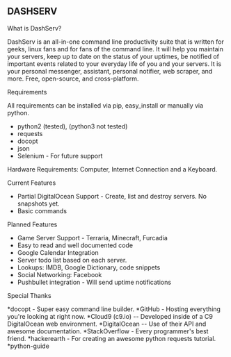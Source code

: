 DASHSERV
--------

What is DashServ?

DashServ is an all-in-one command line productivity suite that is written for
geeks, linux fans and for fans of the command line. It will help you maintain
your servers, keep up to date on the status of your uptimes, be notified
of important events related to your everyday life of you and your servers. It
is your personal messenger, assistant, personal notifier, web scraper, and
more. Free, open-source, and cross-platform.


Requirements

All requirements can be installed via pip, easy_install or manually via python.

* python2 (tested), (python3 not tested)
* requests
* docopt
* json
* Selenium - For future support

Hardware Requirements: Computer, Internet Connection and a Keyboard.


Current Features

* Partial DigitalOcean Support - Create, list and destroy servers. No snapshots yet.
* Basic commands


Planned Features

* Game Server Support - Terraria, Minecraft, Furcadia
* Easy to read and well documented code
* Google Calendar Integration
* Server todo list based on each server.
* Lookups: IMDB, Google Dictionary, code snippets
* Social Networking: Facebook
* Pushbullet integration - Will send uptime notifications


Special Thanks

*docopt - Super easy command line builder.
*GitHub - Hosting everything you're looking at right now.
*Cloud9 (c9.io) -- Developed inside of a C9 DigitalOcean web environment.
*DigitalOcean -- Use of their API and awesome documentation.
*StackOverflow - Every programmer's best friend.
*hackerearth - For creating an awesome python requests tutorial.
*python-guide
